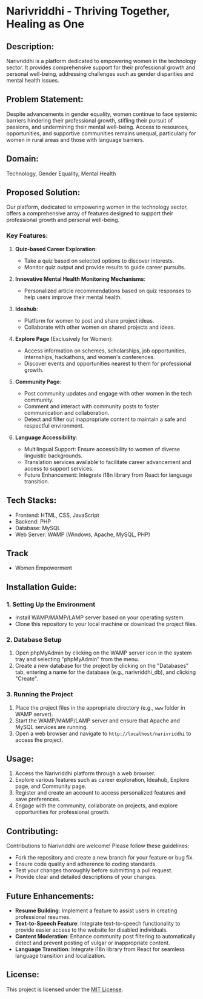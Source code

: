 # Narivriddhi - Thriving Together, Healing as One

## Description:
Narivriddhi is a platform dedicated to empowering women in the technology sector. It provides comprehensive support for their professional growth and personal well-being, addressing challenges such as gender disparities and mental health issues.

## Problem Statement:
Despite advancements in gender equality, women continue to face systemic barriers hindering their professional growth, stifling their pursuit of passions, and undermining their mental well-being. Access to resources, opportunities, and supportive communities remains unequal, particularly for women in rural areas and those with language barriers.

## Domain:
Technology, Gender Equality, Mental Health

## Proposed Solution:
Our platform, dedicated to empowering women in the technology sector, offers a comprehensive array of features designed to support their professional growth and personal well-being.

### Key Features:

1. **Quiz-based Career Exploration**:
   - Take a quiz based on selected options to discover interests.
   - Monitor quiz output and provide results to guide career pursuits.

2. **Innovative Mental Health Monitoring Mechanisms**: 
   - Personalized article recommendations based on quiz responses to help users improve their mental health.

3. **Ideahub**:
   - Platform for women to post and share project ideas.
   - Collaborate with other women on shared projects and ideas.

4. **Explore Page** (Exclusively for Women):
   - Access information on schemes, scholarships, job opportunities, internships, hackathons, and women's conferences.
   - Discover events and opportunities nearest to them for professional growth.

5. **Community Page**:
   - Post community updates and engage with other women in the tech community.
   - Comment and interact with community posts to foster communication and collaboration.
   - Detect and filter out inappropriate content to maintain a safe and respectful environment.

6. **Language Accessibility**:
   - Multilingual Support: Ensure accessibility to women of diverse linguistic backgrounds.
   - Translation services available to facilitate career advancement and access to support services.
   - Future Enhancement: Integrate i18n library from React for language transition.

## Tech Stacks:
- Frontend: HTML, CSS, JavaScript
- Backend: PHP
- Database: MySQL
- Web Server: WAMP (Windows, Apache, MySQL, PHP)
  
## Track
- Women Empowerment

## Installation Guide:
### 1. Setting Up the Environment
- Install WAMP/MAMP/LAMP server based on your operating system.
- Clone this repository to your local machine or download the project files.

### 2. Database Setup
1. Open phpMyAdmin by clicking on the WAMP server icon in the system tray and selecting "phpMyAdmin" from the menu.
2. Create a new database for the project by clicking on the "Databases" tab, entering a name for the database (e.g., narivriddhi_db), and clicking "Create".

### 3. Running the Project
1. Place the project files in the appropriate directory (e.g., `www` folder in WAMP server).
2. Start the WAMP/MAMP/LAMP server and ensure that Apache and MySQL services are running.
3. Open a web browser and navigate to `http://localhost/narivriddhi` to access the project.

## Usage:
1. Access the Narivriddhi platform through a web browser.
2. Explore various features such as career exploration, Ideahub, Explore page, and Community page.
3. Register and create an account to access personalized features and save preferences.
4. Engage with the community, collaborate on projects, and explore opportunities for professional growth.

## Contributing:
Contributions to Narivriddhi are welcome! Please follow these guidelines:
- Fork the repository and create a new branch for your feature or bug fix.
- Ensure code quality and adherence to coding standards.
- Test your changes thoroughly before submitting a pull request.
- Provide clear and detailed descriptions of your changes.

## Future Enhancements:
- **Resume Building**: Implement a feature to assist users in creating professional resumes.
- **Text-to-Speech Feature**: Integrate text-to-speech functionality to provide easier access to the website for disabled individuals.
- **Content Moderation**: Enhance community post filtering to automatically detect and prevent posting of vulgar or inappropriate content.
- **Language Transition**: Integrate i18n library from React for seamless language transition and localization.

## License:
This project is licensed under the [MIT License](LICENSE).

